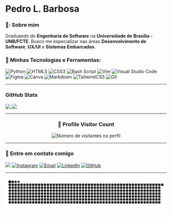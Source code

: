 # Pedro L. Barbosa

### 🦇: Sobre mim

Graduando de **Engenharia de Software** na **Universidade de Brasília - UNB/FCTE**. Busco me especializar nas áreas **Desenvolvimento de Software**, **UX/UI** e **Sistemas Embarcados**.

### 🔧 Minhas Tecnologias e Ferramentas:

![Python](https://img.shields.io/badge/python-3670A0?style=for-the-badge&logo=python&logoColor=ffdd54)
![HTML5](https://img.shields.io/badge/html5-%23E34F26.svg?style=for-the-badge&logo=html5&logoColor=white)
![CSS3](https://img.shields.io/badge/css3-%231572B6.svg?style=for-the-badge&logo=css3&logoColor=white)
![Bash Script](https://img.shields.io/badge/bash_script-%23121011.svg?style=for-the-badge&logo=gnu-bash&logoColor=white)
![Vim](https://img.shields.io/badge/VIM-%2311AB00.svg?style=for-the-badge&logo=vim&logoColor=white)
![Visual Studio Code](https://img.shields.io/badge/Visual%20Studio%20Code-0078d7.svg?style=for-the-badge&logo=visual-studio-code&logoColor=white)
![Figma](https://img.shields.io/badge/figma-%23F24E1E.svg?style=for-the-badge&logo=figma&logoColor=white)
![Canva](https://img.shields.io/badge/Canva-%2300C4CC.svg?style=for-the-badge&logo=Canva&logoColor=white)
![Markdown](https://img.shields.io/badge/markdown-%23000000.svg?style=for-the-badge&logo=markdown&logoColor=white)
![TailwindCSS](https://img.shields.io/badge/tailwindcss-%2338B2AC.svg?style=for-the-badge&logo=tailwind-css&logoColor=white)
![Git](https://img.shields.io/badge/git-%23F05033.svg?style=for-the-badge&logo=git&logoColor=white)

<!-- ![Ubuntu](https://img.shields.io/badge/Ubuntu-E95420?style=for-the-badge&logo=ubuntu&logoColor=white) -->
<!-- ![C](https://img.shields.io/badge/c-%2300599C.svg?style=for-the-badge&logo=c&logoColor=white) -->
<!-- ![NodeJS](https://img.shields.io/badge/node.js-6DA55F?style=for-the-badge&logo=node.js&logoColor=white) -->
<!-- ![Notion](https://img.shields.io/badge/Notion-%23000000.svg?style=for-the-badge&logo=notion&logoColor=white) -->

---

### GitHub Stats
<a href="https://github.com/Pwdrinho/github-readme-stats">
  <img height=170 align="center" src="https://github-readme-stats.vercel.app/api?username=pwdrinho&theme=radical&hide_border=true&include_all_commits=true&show_icons=true&rank_icon=&hide=contribs" />
</a>

<a href="https://github.com/PWdrinho/convoychat">
  <img height=170 align="center" src="https://github-readme-stats.vercel.app/api/top-langs?username=Pwdrinho&theme=radical&hide_border=true&include_all_commits=true&count_private=true&layout=compact&langs_count=8&card_width=320" />
</a>

---
<div align="center">
  <h3><b>📍 Profile Visitor Count</b></h3>
</div>
<p align="center">
  <img
    src="https://profile-counter.glitch.me/Pwdrinho/count.svg"
    alt="Número de visitantes no perfil"
  />
</p>

---
### :speech_balloon: Entre em contato comigo

<div>
  <a href="https://youtu.be/J1DHOQNhU6c?si=pBDHR7ZHqeuE2W07" target="_blank"><img src="https://i.pinimg.com/736x/e5/c2/0d/e5c20d734ecfc15eac6a0a4b47631ccb.jpg" height=28px border-radius=20px></a>
  <a href="https://www.instagram.com/_pwdrinho" target="_blank"><img src="https://img.shields.io/badge/Instagram-%23E1306C?style=for-the-badge&logo=instagram&logoColor=white" target="_blank" alt="Instagram"></a>
  <a href="mailto:21pedrolucas21@gmail.com"><img src="https://img.shields.io/badge/Gmail-%23D44638?style=for-the-badge&logo=gmail&logoColor=white" target="_blank" alt="Email"></a>
  <a href="https://linkedin.com/in/pwdrinho" target="_blank"><img src="https://img.shields.io/badge/LinkedIn-%230077B5?style=for-the-badge&logo=linkedin&logoColor=white" target="_blank" alt="LinkedIn"></a>
  <a href="https://github.com/Pwdrinho" target="_blank"><img src="https://img.shields.io/badge/GitHub-%23121011?style=for-the-badge&logo=github&logoColor=white" target="_blank" alt="GitHub"></a>
</div>

---

<img src="https://raw.githubusercontent.com/Pwdrinho/Pwdrinho/output/snake.svg" alt="Snake animation" />

###
